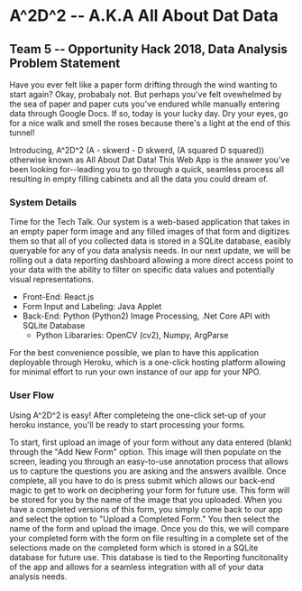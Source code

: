 # A^2D^2 -- A.K.A All About Dat Data
## Team 5 -- Opportunity Hack 2018, Data Analysis Problem Statement


Have you ever felt like a paper form drifting through the wind wanting to start again? Okay, probabaly not. But perhaps you've felt ovewhelmed by the sea of paper and paper cuts you've endured while manually entering data through Google Docs. If so, today is your lucky day. Dry your eyes, go for a nice walk and smell the roses because there's a light at the end of this tunnel! 

Introducing, A^2D^2 (A - skwerd - D skwerd, (A squared D squared)) otherwise known as All About Dat Data! This Web App is the answer you've been looking for--leading you to go through a quick, seamless process all resulting in empty filling cabinets and all the data you could dream of. 

### System Details

Time for the Tech Talk. Our system is a web-based application that takes in an empty paper form image and any filled images of that form and digitizes them so that all of you collected data is stored in a SQLite database, easibly queryable for any of you data analysis needs. In our next update, we will be rolling out a data reporting dashboard allowing a more direct access point to your data with the ability to filter on specific data values and potentially visual representations. 

- Front-End: React.js 
- Form Input and Labeling: Java Applet
- Back-End: Python (Python2) Image Processing, .Net Core API with SQLite Database
  - Python Libararies: OpenCV (cv2), Numpy, ArgParse

For the best convenience possible, we plan to have this application deployable through Heroku, which is a one-click hosting platform allowing for minimal effort to run your own instance of our app for your NPO.

### User Flow
Using A^2D^2 is easy! After completeing the one-click set-up of your heroku instance, you'll be ready to start processing your forms.

To start, first upload an image of your form without any data entered (blank) through the "Add New Form" option. This image will then populate on the screen, leading you through an easy-to-use annotation process that allows us to capture the questions you are asking and the answers availble. Once complete, all you have to do is press submit which allows our back-end magic to get to work on deciphering your form for future use. This form will be stored for you by the name of the image that you uploaded. When you have a completed versions of this form, you simply come back to our app and select the option to "Upload a Completed Form." You then select the name of the form and upload the image. Once you do this, we will compare your completed form with the form on file resulting in a complete set of the selections made on the completed form which is stored in a SQLite database for future use. This database is tied to the Reporting funcitonality of the app and allows for a seamless integration with all of your data analysis needs. 


